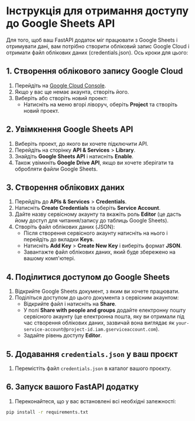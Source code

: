 # Інструкція для отримання доступу до Google Sheets API

Для того, щоб ваш FastAPI додаток міг працювати з Google Sheets і отримувати дані, вам потрібно створити обліковий запис Google Cloud і отримати файл облікових даних (credentials.json). Ось кроки для цього:

## 1. Створення облікового запису Google Cloud

1. Перейдіть на [Google Cloud Console](https://console.cloud.google.com/).
2. Якщо у вас ще немає акаунта, створіть його.
3. Виберіть або створіть новий проект:
   - Натисніть на меню вгорі ліворуч, оберіть **Project** та створіть новий проект.

## 2. Увімкнення Google Sheets API

1. Виберіть проект, до якого ви хочете підключити API.
2. Перейдіть на сторінку **API & Services** > **Library**.
3. Знайдіть **Google Sheets API** і натисніть **Enable**.
4. Також увімкніть **Google Drive API**, якщо ви хочете зберігати та обробляти файли Google Sheets.

## 3. Створення облікових даних

1. Перейдіть до **APIs & Services** > **Credentials**.
2. Натисніть **Create Credentials** та оберіть **Service Account**.
3. Дайте назву сервісному акаунту та вкажіть роль **Editor** (це дасть йому доступ для читання/запису до таблиць Google Sheets).
4. Створіть файл облікових даних (JSON):
   - Після створення сервісного акаунту натисніть на нього і перейдіть до вкладки **Keys**.
   - Натисніть **Add Key** > **Create New Key** і виберіть формат **JSON**.
   - Завантажте файл облікових даних, який буде збережено на вашому комп'ютері.

## 4. Поділитися доступом до Google Sheets

1. Відкрийте Google Sheets документ, з яким ви хочете працювати.
2. Поділіться доступом до цього документа з сервісним акаунтом:
   - Відкрийте файл і натисніть на **Share**.
   - У полі **Share with people and groups** додайте електронну пошту сервісного акаунту (це електронна пошта, яку ви отримали під час створення облікових даних, зазвичай вона виглядає як `your-service-account@project-id.iam.gserviceaccount.com`).
   - Задайте рівень доступу **Editor**.

## 5. Додавання `credentials.json` у ваш проєкт

1. Перемістіть файл `credentials.json` в каталог вашого проєкту.


## 6. Запуск вашого FastAPI додатку

1. Переконайтеся, що у вас встановлені всі необхідні залежності:
```bash
pip install -r requirements.txt

